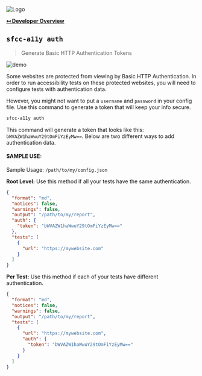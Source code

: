 ![Logo](https://sfccdevops.s3.amazonaws.com/logo-128.png "Logo")

**[↤ Developer Overview](../README.md#developer-overview)**

`sfcc-a11y auth`
---

> Generate Basic HTTP Authentication Tokens

![demo](https://sfcc-a11y.s3.amazonaws.com/auth.gif?v=1.3.0)

Some websites are protected from viewing by Basic HTTP Authentication. In order to run accessibility tests on these protected websites, you will need to configure tests with authentication data.

However, you might not want to put a `username` and `password` in your config file. Use this command to generate a token that will keep your info secure.

```bash
sfcc-a11y auth
```

This command will generate a token that looks like this:  `bWVAZW1haWwuY29tOmFiYzEyMw==`.  Below are two different ways to add authentication data.

#### SAMPLE USE:

Sample Usage: `/path/to/my/config.json`

**Root Level:** Use this method if all your tests have the same authentication.

```json
{
  "format": "md",
  "notices": false,
  "warnings": false,
  "output": "/path/to/my/report",
  "auth": {
    "token": "bWVAZW1haWwuY29tOmFiYzEyMw=="
  },
  "tests": [
    {
      "url": "https://mywebsite.com"
    }
  ]
}
```

**Per Test:** Use this method if each of your tests have different authentication.

```json
{
  "format": "md",
  "notices": false,
  "warnings": false,
  "output": "/path/to/my/report",
  "tests": [
    {
      "url": "https://mywebsite.com",
      "auth": {
        "token": "bWVAZW1haWwuY29tOmFiYzEyMw=="
      }
    }
  ]
}
```

